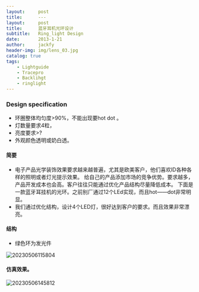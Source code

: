 ```yaml
---
layout:     post
title:      ---
layout:     post
title:      蓝牙耳机光环设计
subtitle:   Ring_light Design
date:       2013-1-21
author:     jackfy
header-img: img/lens_03.jpg
catalog: true
tags:
    - Lightguide
    - Tracepro
    - Backlihgt
    - ringlight
---
```

### Design specification
- 环圈整体均匀度>90%，不能出现要hot dot 。
- 灯数量要求4粒，
- 亮度要求>?
- 外观颜色透明或奶白透。

#### 简要

- 电子产品光学装饰效果要求越来越普遍，尤其是欧美客户，他们喜欢ID各种各样的照明或者灯光提示效果。
给自己的产品添加市场的竞争优势。要求越多，产品开发成本也会高。客户往往只能通过优化产品结构尽量降低成本。
下面是一款蓝牙耳挂机的光环。之前别厂通过12个LEd实现，而且hot——dot非常明显。
- 我们通过优化结构，设计4个LED灯，很好达到客户的要求。而且效果非常漂亮。
 
#### 结构
- 绿色环为发光件

![20230506115804](https://user-images.githubusercontent.com/131378528/236609241-07f0f73c-92a1-46dc-8eba-4a10f1620f59.png)

#### 仿真效果。

![20230506145812](https://user-images.githubusercontent.com/131378528/236609353-5cffc7d5-6322-4fce-a972-22f04f312472.png)

